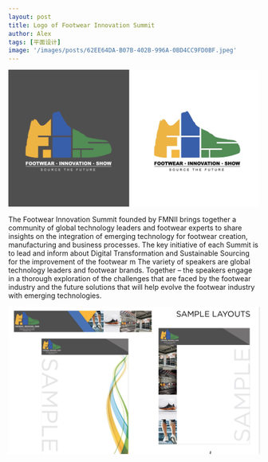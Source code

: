 ```yaml
---
layout: post
title: Logo of Footwear Innovation Summit
author: Alex
tags: [平面设计]
image: '/images/posts/62EE64DA-B07B-402B-996A-0BD4CC9FD0BF.jpeg'
---
```


![](https://raw.githubusercontent.com/alexdesign001/alexdesign001.github.io/master/images/posts/960E3FD0-E8D2-4117-B53F-03FFB2C73B89.jpeg)

The Footwear Innovation Summit founded by FMNII brings together a community of global technology leaders and footwear experts to share insights on the integration of emerging technology for footwear creation, manufacturing and business processes. The key initiative of each Summit is to lead and inform about Digital Transformation and Sustainable Sourcing for the improvement of the footwear m
The variety of speakers are global technology leaders and footwear brands. Together – the speakers engage in a thorough exploration of the challenges that are faced by the footwear industry and the future solutions that will help evolve the footwear industry with emerging technologies.

![](https://raw.githubusercontent.com/alexdesign001/alexdesign001.github.io/master/images/posts/28D9AF9A-29B8-471E-93AE-ADDEF2FCD5C1.jpeg)
